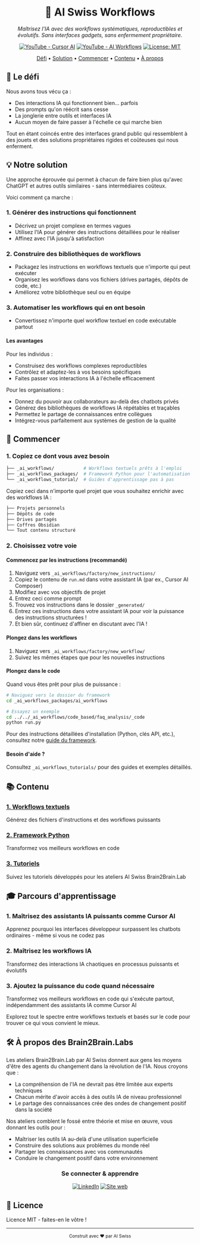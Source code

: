 <div align="center">
  <h1>🧠 AI Swiss Workflows</h1>
  <p><i>Maîtrisez l'IA avec des workflows systématiques, reproductibles et évolutifs. Sans interfaces gadgets, sans enfermement propriétaire.</i></p>
  
  [![YouTube - Cursor AI](https://img.shields.io/badge/YouTube-Cursor_AI-red?style=for-the-badge&logo=youtube)](https://www.youtube.com/watch?v=niPQvA7uxxk)
  [![YouTube - AI Workflows](https://img.shields.io/badge/YouTube-AI_Workflows-red?style=for-the-badge&logo=youtube)](https://youtu.be/YRzHOVCkmA0)
  [![License: MIT](https://img.shields.io/badge/License-MIT-yellow.svg?style=for-the-badge)](LICENSE)
</div>

<p align="center">
  <a href="#-le-défi">Défi</a> •
  <a href="#-notre-solution">Solution</a> •
  <a href="#-commencer">Commencer</a> •
  <a href="#-contenu">Contenu</a> •
  <a href="#-à-propos">À propos</a>
</p>

## 🎯 Le défi

Nous avons tous vécu ça :
- Des interactions IA qui fonctionnent bien... parfois
- Des prompts qu'on réécrit sans cesse
- La jonglerie entre outils et interfaces IA
- Aucun moyen de faire passer à l'échelle ce qui marche bien

Tout en étant coincés entre des interfaces grand public qui ressemblent à des jouets et des solutions propriétaires rigides et coûteuses qui nous enferment.

## 💡 Notre solution

Une approche éprouvée qui permet à chacun de faire bien plus qu'avec ChatGPT et autres outils similaires - sans intermédiaires coûteux.

Voici comment ça marche :

### 1. Générer des instructions qui fonctionnent
- Décrivez un projet complexe en termes vagues
- Utilisez l'IA pour générer des instructions détaillées pour le réaliser
- Affinez avec l'IA jusqu'à satisfaction

### 2. Construire des bibliothèques de workflows
- Packagez les instructions en workflows textuels que n'importe qui peut exécuter
- Organisez les workflows dans vos fichiers (drives partagés, dépôts de code, etc.)
- Améliorez votre bibliothèque seul ou en équipe

### 3. Automatiser les workflows qui en ont besoin
- Convertissez n'importe quel workflow textuel en code exécutable partout

#### Les avantages

Pour les individus :
- Construisez des workflows complexes reproductibles
- Contrôlez et adaptez-les à vos besoins spécifiques
- Faites passer vos interactions IA à l'échelle efficacement

Pour les organisations :
- Donnez du pouvoir aux collaborateurs au-delà des chatbots privés
- Générez des bibliothèques de workflows IA répétables et traçables
- Permettez le partage de connaissances entre collègues
- Intégrez-vous parfaitement aux systèmes de gestion de la qualité

## 🚀 Commencer

### 1. Copiez ce dont vous avez besoin
```bash
├── _ai_workflows/           # Workflows textuels prêts à l'emploi
├── _ai_workflows_packages/  # Framework Python pour l'automatisation
└── _ai_workflows_tutorial/  # Guides d'apprentissage pas à pas
```

Copiez ceci dans n'importe quel projet que vous souhaitez enrichir avec des workflows IA :
```bash
├── Projets personnels
├── Dépôts de code
├── Drives partagés
├── Coffres Obsidian
└── Tout contenu structuré
```

### 2. Choisissez votre voie

#### Commencez par les instructions (recommandé)
1. Naviguez vers `_ai_workflows/factory/new_instructions/`
2. Copiez le contenu de `run.md` dans votre assistant IA (par ex., Cursor AI Composer)
3. Modifiez avec vos objectifs de projet
4. Entrez ceci comme prompt
5. Trouvez vos instructions dans le dossier `_generated/`
6. Entrez ces instructions dans votre assistant IA pour voir la puissance des instructions structurées !
7. Et bien sûr, continuez d'affiner en discutant avec l'IA !

#### Plongez dans les workflows
1. Naviguez vers `_ai_workflows/factory/new_workflow/`
2. Suivez les mêmes étapes que pour les nouvelles instructions

#### Plongez dans le code
Quand vous êtes prêt pour plus de puissance :
```bash
# Naviguez vers le dossier du framework
cd _ai_workflows_packages/ai_workflows

# Essayez un exemple
cd ../../_ai_workflows/code_based/faq_analysis/_code
python run.py
```

Pour des instructions détaillées d'installation (Python, clés API, etc.), consultez notre [guide du framework](_ai_workflows_packages/ai_workflows/README_fr.md).

#### Besoin d'aide ?
Consultez `_ai_workflows_tutorials/` pour des guides et exemples détaillés.

## 📚 Contenu

### [1. Workflows textuels](_ai_workflows/README_fr.md)
Générez des fichiers d'instructions et des workflows puissants

### [2. Framework Python](_ai_workflows_packages/ai_workflows/README_fr.md)
Transformez vos meilleurs workflows en code

### [3. Tutoriels](_ai_workflows_tutorials/README_fr.md)
Suivez les tutoriels développés pour les ateliers AI Swiss Brain2Brain.Lab

## 🎓 Parcours d'apprentissage

### 1. Maîtrisez des assistants IA puissants comme Cursor AI
Apprenez pourquoi les interfaces développeur surpassent les chatbots ordinaires - même si vous ne codez pas

### 2. Maîtrisez les workflows IA
Transformez des interactions IA chaotiques en processus puissants et évolutifs

### 3. Ajoutez la puissance du code quand nécessaire
Transformez vos meilleurs workflows en code qui s'exécute partout, indépendamment des assistants IA comme Cursor AI

Explorez tout le spectre entre workflows textuels et basés sur le code pour trouver ce qui vous convient le mieux.

## 🛠️ À propos des Brain2Brain.Labs

Les ateliers Brain2Brain.Lab par AI Swiss donnent aux gens les moyens d'être des agents du changement dans la révolution de l'IA. Nous croyons que :
- La compréhension de l'IA ne devrait pas être limitée aux experts techniques
- Chacun mérite d'avoir accès à des outils IA de niveau professionnel
- Le partage des connaissances crée des ondes de changement positif dans la société

Nos ateliers comblent le fossé entre théorie et mise en œuvre, vous donnant les outils pour :
- Maîtriser les outils IA au-delà d'une utilisation superficielle
- Construire des solutions aux problèmes du monde réel
- Partager les connaissances avec vos communautés
- Conduire le changement positif dans votre environnement

<div align="center">

### Se connecter & apprendre

[![LinkedIn](https://img.shields.io/badge/LinkedIn-AI_Swiss-blue?style=flat-square&logo=linkedin)](https://www.linkedin.com/company/ai-suisse/)
[![Site web](https://img.shields.io/badge/Web-AI_Swiss-blue?style=flat-square&logo=google-chrome)](https://www.a-i.swiss/fr)

</div>

## 📄 Licence

Licence MIT - faites-en le vôtre !

---

<div align="center">
  <sub>Construit avec ❤️ par AI Swiss</sub>
</div>
